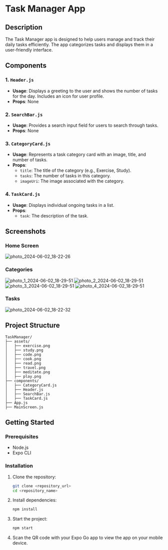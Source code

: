 # Task Manager App

## Description
The Task Manager app is designed to help users manage and track their daily tasks efficiently. The app categorizes tasks and displays them in a user-friendly interface. 

## Components

### 1. `Header.js`
- **Usage**: Displays a greeting to the user and shows the number of tasks for the day. Includes an icon for user profile.
- **Props**: None

### 2. `SearchBar.js`
- **Usage**: Provides a search input field for users to search through tasks.
- **Props**: None

### 3. `CategoryCard.js`
- **Usage**: Represents a task category card with an image, title, and number of tasks.
- **Props**:
  - `title`: The title of the category (e.g., Exercise, Study).
  - `tasks`: The number of tasks in this category.
  - `imageUri`: The image associated with the category.

### 4. `TaskCard.js`
- **Usage**: Displays individual ongoing tasks in a list.
- **Props**:
  - `task`: The description of the task.

## Screenshots

### Home Screen
![photo_2024-06-02_18-22-26](https://github.com/kwesiahenkorahg/rn-assignment3-11116940/assets/170183906/e38018ff-1ef6-4711-8599-9f7a5d4a736b)



### Categories
![photo_1_2024-06-02_18-29-51](https://github.com/kwesiahenkorahg/rn-assignment3-11116940/assets/170183906/0f508a47-43da-4b47-a5fa-57708717f1e7)
![photo_2_2024-06-02_18-29-51](https://github.com/kwesiahenkorahg/rn-assignment3-11116940/assets/170183906/0b117cae-cdad-4ec0-9730-de6f31bd639a)
![photo_3_2024-06-02_18-29-51](https://github.com/kwesiahenkorahg/rn-assignment3-11116940/assets/170183906/d3495742-68f2-4e01-87e9-9e5a91ac4d0e)
![photo_4_2024-06-02_18-29-51](https://github.com/kwesiahenkorahg/rn-assignment3-11116940/assets/170183906/4da23660-d391-48d4-a004-4c8c6a09e818)



### Tasks
![photo_2024-06-02_18-22-32](https://github.com/kwesiahenkorahg/rn-assignment3-11116940/assets/170183906/1bf9eda0-7b3d-44ef-a244-dad65c4b8bd9)


## Project Structure

```
TaskManager/
├── assets/
│   ├── exercise.png
│   ├── study.png
│   ├── code.png
│   ├── cook.png
│   ├── read.png
│   ├── travel.png
│   ├── meditate.png
│   ├── play.png
├── components/
│   ├── CategoryCard.js
│   ├── Header.js
│   ├── SearchBar.js
│   ├── TaskCard.js
├── App.js
├── MainScreen.js
```

## Getting Started

### Prerequisites
- Node.js
- Expo CLI

### Installation

1. Clone the repository:
   ```bash
   git clone <repository_url>
   cd <repository_name>
   ```

2. Install dependencies:
   ```bash
   npm install
   ```

3. Start the project:
   ```bash
   npm start
   ```

4. Scan the QR code with your Expo Go app to view the app on your mobile device.
